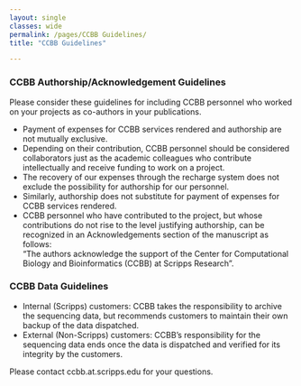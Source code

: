 ```yaml
--- 
layout: single
classes: wide
permalink: /pages/CCBB Guidelines/
title: "CCBB Guidelines"

---
```


### CCBB Authorship/Acknowledgement Guidelines

Please consider these guidelines for including CCBB personnel who worked on your projects as co-authors in your publications.  
- Payment of expenses for CCBB services rendered and authorship are not mutually exclusive. 
- Depending on their contribution, CCBB personnel should be considered collaborators just as the academic colleagues who contribute intellectually and receive funding to work on a project. 
- The recovery of our expenses through the recharge system does not exclude the possibility for authorship for our personnel. 
- Similarly, authorship does not substitute for payment of expenses for CCBB services rendered. 
- CCBB personnel who have contributed to the project, but whose contributions do not rise to the level justifying authorship, can be recognized in an Acknowledgements section of the manuscript as follows:  
“The authors acknowledge the support of the Center for Computational Biology and Bioinformatics (CCBB) at Scripps Research”.


### CCBB Data Guidelines
- Internal (Scripps) customers: CCBB takes the responsibility to archive the sequencing data, but recommends customers to maintain their own backup of the data dispatched.
- External (Non-Scripps) customers: CCBB’s responsibility for the sequencing data ends once the data is dispatched and verified for its integrity by the customers.  

Please contact ccbb.at.scripps.edu for your questions.
